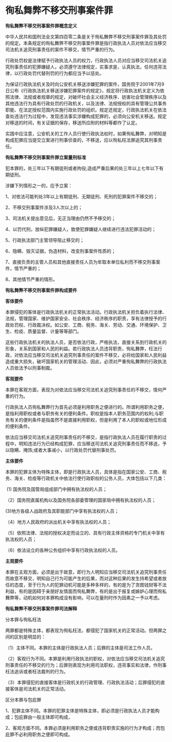 # 徇私舞弊不移交刑事案件罪

 
**徇私舞弊不移交刑事案件罪概念定义**

中华人民共和国刑法全文第四百零二条是关于徇私舞弊不移交刑事案件罪及其处罚的规定。本条规定的徇私舞弊不移交刑事案件罪是指行政执法人员对依法应当移交司法机关追究刑事责任的案件不移交，情节严重的行为。　

行政处罚权是法律赋予行政执法人员的权力，行政执法人员对应当移交司法机关追究刑事责任的犯罪嫌疑人，必须遵守法律规定，实事求是，认真执法，任何违背法律，以行政处罚代替刑罚的行为都应当予以惩处。

为保证行政执法机关及时向公安机关移送涉嫌犯罪的案件，国务院于2001年7月9日公布《行政执法机关移送涉嫌犯罪案件的规定》，规定将行政执法机关定义为依照法律、法规或者规章的规定，对破坏社会主义经济秩序、妨害社会管理秩序以及其他违法行为具有行政处罚的行政机关，以及法律、法规授权的具有管理公共事务职能、在法定授权范围内实施行政处罚的组织。规定还规定，行政执法机关在依法查处违法行为过程中，发现违法事实涉嫌构成犯罪的，必须向公安机关移送。规定对移送的时间，有关证据的保存，移送所应附的材料等都作了认定。

实践中应注意，公安机关的工作人员行使行政执法权时，如果徇私舞弊，对明知是构成犯罪应当提交立案进行刑事侦查的，不移送，应以徇私枉法罪追究其刑事责任。

**徇私舞弊不移交刑事案件罪立案量刑标准**

犯本罪的，处三年以下有期徒刑或者拘役;造成严重后果的处三年以上七年以下有期徒刑。

涉嫌下列情形之一的，应予立案：

1、对依法可能判处3年以上有期徒刑、无期徒刑、死刑的犯罪案件不移交的；

2、不移交刑事案件涉及3人次以上的；

3、司法机关提出意见后，无正当理由仍然不予移交的；

4、以罚代刑，放纵犯罪嫌疑人，致使犯罪嫌疑人继续进行违法犯罪活动的；

5、行政执法部门主管领导阻止移交的；

6、隐瞒、毁灭证据，伪造材料，改变刑事案件性质的；

7、直接负责的主管人员和其他直接责任人员为牟取本单位私利而不移交刑事案件，情节严重的；

8、其他情节严重的情形。

**徇私舞弊不移交刑事案件罪构成要件**

**客体要件**

本罪侵犯的客体是行政执法机关的正常执法活动。行政执法机关担负着执行法律、法规，管理国家、维护国家安全、社会秩序、经济秩序的职责，享有法律授予的行政处罚权、行政裁决权。如公安、工商、税务、海关、劳动、交通、环境保护、卫生、检疫、质量监督、计量等等部门。

这些行政执法机关的执法人员，是否依法行政，严格执法，直接关系到行政机关的形象，关系到国家和人民的利益。若行政执法人员违背职责，徇私舞弊，枉法行政，对依法应当移交司法机关追究刑事责任的案件不移交，必将给国家和人民利益造成重大损失，破坏国家机关的管理活动、因此，必须对严重徇私舞弊的行政执法人员依法予以刑事制裁。

**客观要件**

本罪在客观方面，表现为对依法应当移交司法机关追究刑事责任的不移交，情何严重的行为。

行政执法人员徇私舞弊行为首先必须是利用职务之便进行的。所谓利用职务之便，是指利用职权或者与职务有关的便利条件。职权是指本人职务范围内的权利;与职务有关的便利条件是指虽然不是直接利用职权，但是利用了本人的职权或地位形成的便利条件。

依法应当移交司法机关追究刑事责任的不移交，是指行政执法人员在履行职责的过程中，明知违法行为已经构成犯罪，应当移送司法机关追究刑事责任而不移送，予以隐瞒、掩饰;或者大事减小，以行政处罚代替刑事处罚。

**主体要件**

本罪的犯罪主体为特殊主体，即是行政执法人员，具体是指在国家公安、工商、税务、海关、检疫等行政机关中依法行使行政职权的公务人员，大体包括以下几类：

 (1) 国务院及国管局组成部门中拥有执法权的人员；

（2）国务院直属机构以及国务院各部委管理的国家局中拥有执法权的人员；

(3)地方各级人战政府及其职能部门中享有执法权的人员；

（4）地方人民政府的派出机关中享有执法权的人员；

（5）依照法律、法规的授权决定而设立的、具有行政主体资格的专门机关中享有执法权的人员；

（6）依法设立的各种公务组织中享有行政执法权的人员。

**主观要件**

本罪在主观方面，必须是出于故意，即行为人明知应当移交司法机关追究刑事责任而故意不移交，明知自己行为可能产生的后果，而对这种后果的发生持希望或者放任的态度，至于行为人的犯罪动机可能是多种多样的，有的是为了贪图钱财等不法利益，有的是因碍于亲朋好友情面而徇私舞弊，有的是出于报复或嫉妒心理而徇私舞弊等，动机如何对本罪构成没有影响，可以在量刑时作为因素之一予以考虑。

**徇私舞弊不移交刑事案件罪司法解释**

分本罪与徇私枉法

两罪都是特殊主体，都表现为徇私枉法，都侵犯了国家机关的正常活动。但两罪之间的区别是明显的：

（1）主体不同。本罪的主体是行政执法人员；后罪的主体是司法工作人员。

（2）客观行为不同。本罪是利用行政执法的职权，对依法应当移交司法机关追究刑事责任的不移交的行为；后罪则表现为利用司法职权，违背事实和法律，作刑事枉法追诉或者枉法裁判的行为。

（3）本罪侵犯的直接客体是行政机关的行政管理、行政执法活动；后罪侵犯的直接客体是司法机关的正常活动。

区分本罪与包庇罪

1、犯罪主体不同。本罪的犯罪主体是特殊主体，即必须是行政执法人员才能构成；包庇罪由一般主体即可构成，

2、客观方面不同。本罪必须是利用职务之便或违背职责实施的行为才构成；而包庇罪不必利用职务之便即可构成。
